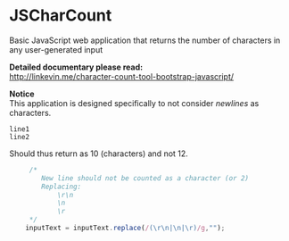 # JSCharCount
Basic JavaScript web application that returns the number of characters in any user-generated input

**Detailed documentary please read:**  
http://linkevin.me/character-count-tool-bootstrap-javascript/

**Notice**  
This application is designed specifically to not consider _newlines_ as characters. 

```
line1
line2
```

Should thus return as 10 (characters) and not 12.

```javascript
     /*
        New line should not be counted as a character (or 2)
        Replacing:
            \r\n
            \n
            \r
     */
    inputText = inputText.replace(/(\r\n|\n|\r)/g,"");
```
